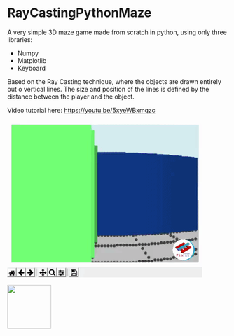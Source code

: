 # RayCastingPythonMaze
A very simple 3D maze game made from scratch in python, using only three libraries:
- Numpy
- Matplotlib
- Keyboard

Based on the Ray Casting technique, where the objects are drawn entirely out o vertical lines. The size and position of the lines is defined by the distance between the player and the object.

Video tutorial here: https://youtu.be/5xyeWBxmqzc

 ![](gif.gif)
 
 
<img src="https://avatars0.githubusercontent.com/u/76776190?s=460&u=8f3943b46a0f1060a462d8a2922319edd9cd241c&v=4" width="100" height="100">

